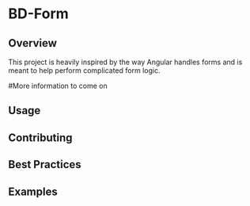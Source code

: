 # BD-Form

## Overview

This project is heavily inspired by the way Angular handles forms and is meant to help perform complicated form logic.

#More information to come on
## Usage
## Contributing
## Best Practices
## Examples
